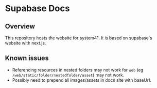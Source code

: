 # Supabase Docs

## Overview

This repository hosts the website for system41. It is based on supabase's website with next.js.

## Known issues

- Referencing resources in nested folders may not work for `web` (eg `/web/static/folder/nestedfolder/asset`) may not work.
- Possibly need to prepend all images/assets in docs site with baseUrl.

